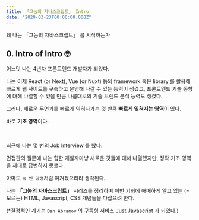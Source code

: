 ```yaml
---
title: 「그놈의 자바스크립트」 Intro
date: "2020-03-23T00:00:00.000Z"
---
```


왜 나는 「그놈의 자바스크립트」 를 시작하는가

<!-- more -->

## 0. Intro of Intro 🤓

어느덧 나는 4년차 프론트엔드 개발자가 되었다.

나는 이제 React (or Next), Vue (or Nuxt) 등의 framework 혹은 library 를 활용해 빠르게 웹 사이트를 구축하고 운영해 나갈 수 있는 능력이 생겼고, 
프론트엔드 기술 동향에 대해 나열할 수 있을 만큼 나름대로의 기술 트렌드 분석 능력도 생겼다.

그러나, 새로운 무언가를 빠르게 익혀나가는 것 만큼 **빠르게 잊혀지는 영역**이 있다. 

바로 **기초 영역**이다.

<br />

최근에 나는 몇 번의 Job Interview 를 봤다.

면접관의 질문에 나는 힙한 개발자마냥 새로운 것들에 대해 나열했지만, 정작 기초 영역을 제대로 답변하지 못했다.

아마도 `속 빈 강정`처럼 여겨졌으리라 생각된다.

나는 **「그놈의 자바스크립트」** 시리즈를 정리하며 이번 기회에 애매하게 알고 있는 (= 모르는) HTML, Javascript, CSS 개념들을 다잡으려 한다.

(*결정적인 계기는 `Dan Abramov` 의 구독형 서비스 [Just Javascript](https://justjavascript.com/) 가 되었다.)
